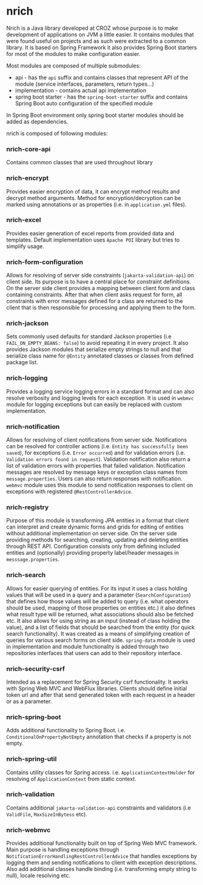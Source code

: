 # nrich 

Nrich is a Java library developed at CROZ whose purpose is to make development of applications on JVM a little easier.
It contains modules that were found useful on projects and as such were extracted to a common library.
It is based on Spring Framework it also provides Spring Boot starters for most of the modules to make 
configuration easier.

Most modules are composed of multiple submodules: 

- api - has the `api` suffix and contains classes that represent API of the module (service interfaces, parameters, return types...)
- implementation - contains actual api implementation
- spring boot starter - has the `spring-boot-starter` suffix and contains Spring Boot auto configuration of the specified module 

In Spring Boot environment only spring boot starter modules should be added as dependencies.

nrich is composed of following modules:

### nrich-core-api
  
  Contains common classes that are used throughout library
  
### nrich-encrypt
   
   Provides easier encryption of data, it can encrypt method results and decrypt method arguments.
   Method for encryption/decryption can be marked using annotations or as properties (i.e. in `application.yml` files).
   
### nrich-excel

  Provides easier generation of excel reports from provided data and templates. Default implementation uses `Apache POI` library but tries to 
  simplify usage.

### nrich-form-configuration

  Allows for resolving of server side constraints (`jakarta-validation-api`) on client side. 
  Its purpose is to have a central place for constraint definitions. On the server side client provides a mapping between client form and class containing constraints. After that when client asks request for form, all constraints with error messages defined for a class are returned to the client
  that is then responsible for processing and applying them to the form.

### nrich-jackson

  Sets commonly used defaults for standard Jackson properties (i.e `FAIL_ON_EMPTY_BEANS: false`) to avoid repeating
  it in every project. It also provides Jackson modules that serialize empty strings to null and that serialize class name for `@Entity` annotated
  classes or classes from defined package list.

### nrich-logging

  Provides a logging service logging errors in a standard format and can also resolve verbosity and logging levels
  for each exception. It is used in `webmvc` module for logging exceptions but can easily be 
  replaced with custom implementation.

### nrich-notification

  Allows for resolving of client notifications from server side. Notifications can be resolved for controller actions (i.e. `Entity has successfully been saved`), 
  for exceptions (i.e. `Error occurred`) and for validation errors (i.e. `Validation errors found in request`). Validation notification also return a list of validation errors with properties that failed validation. 
  Notification messages are resolved by message keys or exception class names from `message.properties`.
  Users can also return responses with notification. `webmvc` module uses this module to send notification responses to client on exceptions with registered
  `@RestControllerAdvice`.
  
  
### nrich-registry

  Purpose of this module is transforming JPA entities in a format that client can interpret
  and create dynamic forms and grids for editing of entities without additional implementation
  on server side. On the server side providing methods for searching, creating, updating and deleting
  entities through REST API. Configuration consists only from defining included entities and (optionally) providing
  property label/header messages in `messsage.properties`.  


### nrich-search

  Allows for easier querying of entities. For its input it uses a class holding values that will be used
  in a query and a parameter (`SearchConfiguration`) that defines how those values will be added to query (i.e. what operators should be used, mapping of those properties on entities etc.) it also defines what result
  type will be returned, what associations should also be fetched etc. It also allows for using string as an input (instead of class holding the value), and a list of fields that should be searched from the entity (for quick search functionality).
  It was created as a means of simplifying creation of queries for various search forms on client side.
  `spring-data` module is used in implementation and module functionality is added through two repositories interfaces that users can add to their repository interface.
  
### nrich-security-csrf

   Intended as a replacement for Spring Security csrf functionality. It works with Spring Web MVC and WebFlux libraries. Clients should define initial token url and after that send generated
   token with each request in a header or as a parameter.

### nrich-spring-boot
   
   Adds additional functionality to Spring Boot. i.e. `ConditionalOnPropertyNotEmpty` annotation
   that checks if a property is not empty.
   
### nrich-spring-util
   
   Contains utility classes for Spring access. i.e. `ApplicationContextHolder` for resolving of `ApplicationContext`
   from static context. 

### nrich-validation
   
  Contains additional `jakarta-validation-api` constraints and validators (i.e `ValidFile`, `MaxSizeInBytess` etc).
  
### nrich-webmvc

  Provides additional functionality built on top of Spring Web MVC framework. Main purpose is handling exceptions through `NotificationErrorHandlingRestControllerAdvice` that 
  handles exceptions by logging them and sending notifications to client with exception descriptions.
  Also add additional classes handle binding (i.e. transforming empty string to null), locale resolving etc.
